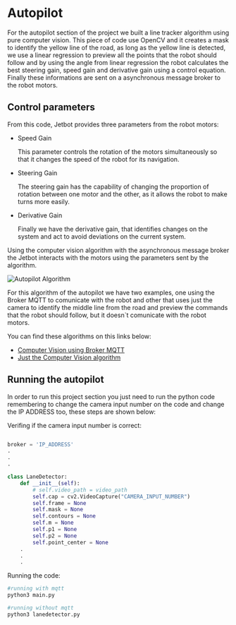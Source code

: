 # Autopilot

For the autopilot section of the project we built a line tracker algorithm using pure computer vision. This piece of code use OpenCV and it creates a mask to identify the yellow line of the road, as long as the yellow line is detected, we use a linear regression to preview all the points that the robot should follow and by using the angle from linear regression the robot calculates the best steering gain, speed gain and derivative gain using a control equation. Finally these informations are sent on a asynchronous message broker to the robot motors.

## Control parameters

From this code, Jetbot provides three parameters from the robot motors: 

- Speed Gain 

    This parameter controls the rotation of the motors simultaneously so that it changes the speed of the robot for its navigation.

- Steering Gain

    The steering gain has the capability of changing the proportion of rotation between one motor and the other, as it allows the robot to make turns more easily.

- Derivative Gain

    Finally we have the derivative gain, that identifies changes on the system and act to avoid deviations on the current system.

Using the computer vision algorithm with the asynchronous message broker the Jetbot interacts with the motors using the parameters sent by the algorithm. 

![Autopilot Algorithm](https://github.com/pfeinsper/NVIDIA/blob/gh-pages/images/lane_detector.png?raw=true)

For this algorithm of the autopilot we have two examples, one using the Broker MQTT to comunicate with the robot and other that uses just the camera to identify the middle line from the road and preview the commands that the robot should follow, but it doesn`t comunicate with the robot motors.

You can find these algorithms on this links below:

- [Computer Vision using Broker MQTT](https://github.com/pfeinsper/NVIDIA/blob/main/mqtt/main.py)
- [Just the Computer Vision algorithm](https://github.com/pfeinsper/NVIDIA/blob/main/mqtt/lanedetector.py)

## Running the autopilot

In order to run this project section you just need to run the python code remembering to change the camera input number on the code and change the IP ADDRESS too, these steps are shown below:

Verifing if the camera input number is correct:

```python

broker = 'IP_ADDRESS'
.
.
.

class LaneDetector:
    def __init__(self):
        # self.video_path = video_path
        self.cap = cv2.VideoCapture("CAMERA_INPUT_NUMBER")
        self.frame = None
        self.mask = None
        self.contours = None
        self.m = None
        self.p1 = None
        self.p2 = None
        self.point_center = None 
    .
    .
    .
```

Running the code:

```bash
#running with mqtt
python3 main.py

#running without mqtt
python3 lanedetector.py
```